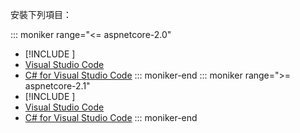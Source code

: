 安裝下列項目：

::: moniker range="<= aspnetcore-2.0"
* [!INCLUDE [](~/includes/net-core-sdk-download-link.md) [](~/includes/net-core-sdk-download-link.md)]
* [Visual Studio Code](https://code.visualstudio.com/download)
* [C# for Visual Studio Code](https://marketplace.visualstudio.com/items?itemName=ms-vscode.csharp)
::: moniker-end
::: moniker range=">= aspnetcore-2.1"
* [!INCLUDE [](~/includes/2.1-SDK.md) [](~/includes/2.1-SDK.md)]
* [Visual Studio Code](https://code.visualstudio.com/download)
* [C# for Visual Studio Code](https://marketplace.visualstudio.com/items?itemName=ms-vscode.csharp)
::: moniker-end

